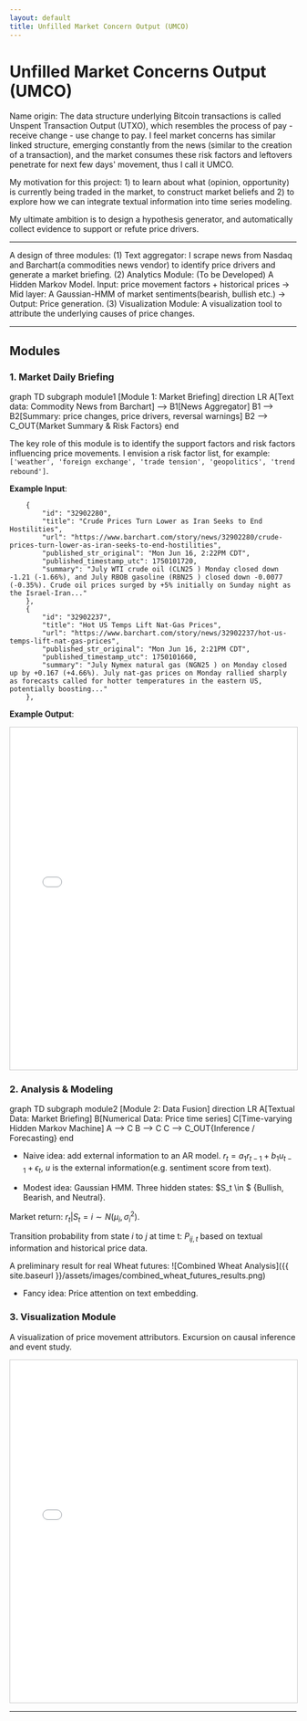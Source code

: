 ```yaml
---
layout: default
title: Unfilled Market Concern Output (UMCO)
---
```

# Unfilled Market Concerns Output (UMCO)

Name origin: The data structure underlying Bitcoin transactions is called Unspent Transaction Output (UTXO), which resembles the process of pay - receive change - use change to pay. I feel market concerns has similar linked structure, emerging constantly from the news (similar to the creation of a transaction), and the market consumes these risk factors and leftovers penetrate for next few days' movement, thus I call it UMCO.

My motivation for this project: 1) to learn about what (opinion, opportunity) is currently being traded in the market, to construct market beliefs and 2) to explore how we can integrate textual information into time series modeling.

My ultimate ambition is to design a hypothesis generator, and automatically collect evidence to support or refute price drivers.

-------------
A design of three modules:
(1) Text aggregator: I scrape news from Nasdaq and Barchart(a commodities news vendor) to identify price drivers and generate a market briefing.
(2) Analytics Module: (To be Developed) A Hidden Markov Model. Input: price movement factors + historical prices -> Mid layer: A Gaussian-HMM of market sentiments(bearish, bullish etc.) -> Output: Price generation.
(3) Visualization Module: A visualization tool to attribute the underlying causes of price changes.

---
## Modules 

### 1. Market Daily Briefing

<div class="mermaid">
graph TD
    subgraph module1 [Module 1: Market Briefing]
        direction LR
        A[Text data: Commodity News from Barchart] --> B1[News Aggregator]
        B1 --> B2[Summary: price changes, price drivers, reversal warnings]    
        B2 --> C_OUT{Market Summary & Risk Factors}
    end
</div>

The key role of this module is to identify the support factors and risk factors influencing price movements. I envision a risk factor list, for example: `['weather', 'foreign exchange', 'trade tension', 'geopolitics', 'trend rebound']`.

**Example Input**:
 
```
    {
        "id": "32902280",
        "title": "Crude Prices Turn Lower as Iran Seeks to End Hostilities",
        "url": "https://www.barchart.com/story/news/32902280/crude-prices-turn-lower-as-iran-seeks-to-end-hostilities",
        "published_str_original": "Mon Jun 16, 2:22PM CDT",
        "published_timestamp_utc": 1750101720,
        "summary": "July WTI crude oil (CLN25 ) Monday closed down -1.21 (-1.66%), and July RBOB gasoline (RBN25 ) closed down -0.0077 (-0.35%). Crude oil prices surged by +5% initially on Sunday night as the Israel-Iran..."
    },
    {
        "id": "32902237",
        "title": "Hot US Temps Lift Nat-Gas Prices",
        "url": "https://www.barchart.com/story/news/32902237/hot-us-temps-lift-nat-gas-prices",
        "published_str_original": "Mon Jun 16, 2:21PM CDT",
        "published_timestamp_utc": 1750101660,
        "summary": "July Nymex natural gas (NGN25 ) on Monday closed up by +0.167 (+4.66%). July nat-gas prices on Monday rallied sharply as forecasts called for hotter temperatures in the eastern US, potentially boosting..."
    },

```

**Example Output**:
<div id="module4" style="width:100%; height:600px; border:1px solid #ccc; overflow:auto;">
  <iframe src="module4.html" width="100%" height="100%" frameborder="0">
    Your browser does not support iframes. Please <a href="module4.html">click here to view the content</a>.
  </iframe>
</div>

### 2. Analysis & Modeling

<div class="mermaid">
graph TD
subgraph module2 [Module 2: Data Fusion]
direction LR
A[Textual Data: Market Briefing]
B[Numerical Data: Price time series]
C[Time-varying Hidden Markov Machine]
A --> C
B --> C
C --> C_OUT{Inference / Forecasting}
end
</div>

- Naive idea: add external information to an AR model.
$r_t = a_1r_{t-1} + b_1u_{t-1} + \epsilon_t$, $u$ is the external information(e.g. sentiment score from text).

- Modest idea: Gaussian HMM.
Three hidden states: $S_t \in $ {Bullish, Bearish, and Neutral}.

Market return: $r_t|S_t=i \sim N(\mu_i, \sigma_i^2)$.

Transition probability from state $i$ to $j$ at time t: $P_{ij,t}$ based on textual information and historical price data.

A preliminary result for real Wheat futures:
![Combined Wheat Analysis]({{ site.baseurl }}/assets/images/combined_wheat_futures_results.png)



- Fancy idea: Price attention on text embedding.

<!-- <div id="module2-container" style="width:100%; height:600px; border:1px solid #ccc; overflow:auto; margin-bottom:20px;">
  <iframe src="module2_showcase.html" width="100%" height="100%" frameborder="0">
    Your browser does not support iframes. Please <a href="module2_showcase.html">click here to view the content</a>.
  </iframe>
</div> -->

### 3. Visualization Module

A visualization of price movement attributors.
Excursion on causal inference and event study.

<div id="module3-container" style="width:100%; height:600px; border:1px solid #ccc; overflow:auto;">
  <iframe src="module3_showcase.html" width="100%" height="100%" frameborder="0">
    Your browser does not support iframes. Please <a href="module3_showcase.html">click here to view the content</a>.
  </iframe>
</div>

<!-- ## How to Run (Example)

1.  Clone the repository: `git clone https://github.com/your-username/UMCO.git`
2.  Navigate to the project directory: `cd UMCO`
3.  Install dependencies: `pip install -r requirements.txt`
4.  (Add more running instructions here...)

---

## Contributing

Contributions of all kinds are welcome! Please read `CONTRIBUTING.md` (if created) for more information. -->

---

<!-- ## License

This project is licensed under the [MIT License](LICENSE). -->